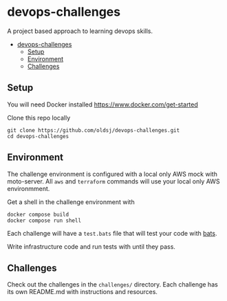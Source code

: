# devops-challenges

A project based approach to learning devops skills.

- [devops-challenges](#devops-challenges)
  - [Setup](#setup)
  - [Environment](#environment)
  - [Challenges](#challenges)

## Setup

You will need Docker installed https://www.docker.com/get-started

Clone this repo locally

```
git clone https://github.com/oldsj/devops-challenges.git
cd devops-challenges
```

## Environment

The challenge environment is configured with a local only AWS mock with moto-server. All `aws` and `terraform` commands will use your local only AWS environmment.

Get a shell in the challenge environment with

```
docker compose build
docker compose run shell
```

Each challenge will have a `test.bats` file that will test your code with [bats](https://github.com/bats-core/bats-core).

Write infrastructure code and run tests with until they pass.

## Challenges

Check out the challenges in the `challenges/` directory. Each challenge has its own README.md with instructions and resources.
